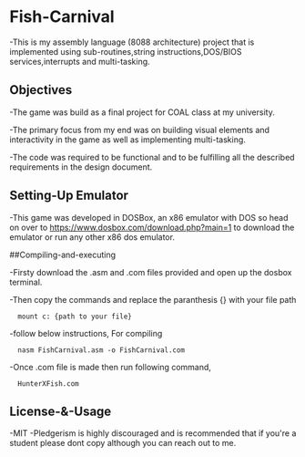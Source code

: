 # Fish-Carnival

-This is my assembly language (8088 architecture) project that is implemented using sub-routines,string instructions,DOS/BIOS services,interrupts and multi-tasking.

## Objectives
-The game was build as a final project for COAL class at my university.

-The primary focus from my end was on building visual elements and interactivity in the game as well as implementing multi-tasking.

-The code was required to be functional and to be fulfilling all the described requirements in the design document.

## Setting-Up Emulator

-This game was developed in DOSBox, an x86 emulator with DOS so head on over to https://www.dosbox.com/download.php?main=1 to download the emulator or run any other x86 dos emulator.

##Compiling-and-executing

-Firsty download the .asm and .com files provided and open up the dosbox terminal.

-Then copy the commands and replace the paranthesis {} with your file path

      mount c: {path to your file}

-follow below instructions, For compiling  

      nasm FishCarnival.asm -o FishCarnival.com

-Once .com file is made then run following command,
      
      HunterXFish.com


## License-&-Usage

-MIT
-Pledgerism is highly discouraged and is recommended that if you're a student please dont copy although you can reach out to me.
